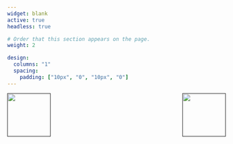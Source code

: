 ```yaml
---
widget: blank
active: true
headless: true

# Order that this section appears on the page.
weight: 2

design:
  columns: "1"
  spacing:
    padding: ["10px", "0", "10px", "0"]
---
```


<style type="text/css">
.image-wrapper2:first-of-type,.image-wrapper2:nth-child(1) {
    float: left;
}

.image-wrapper2:last-of-type,.image-wrapper2:nth-child(2) {
    float: right;
}

.image-wrapper2 {
    max-width: 50%;
}

.scale-image2 {
    height: 100px;
}
</style>

<div class="image-wrapper2">
    <a href=""><img src="http://informatique.umons.ac.be/staff/Tamines.Clement/resources/UMONS-EN-rvb.png" align="left" class="scale-image2"></a>
  </div>
  <div class="image-wrapper2">
    <a href=""><img src="http://informatique.umons.ac.be/staff/Tamines.Clement/resources/fs_logo_en.svg" align="right" class="scale-image2"></a>
</div>
